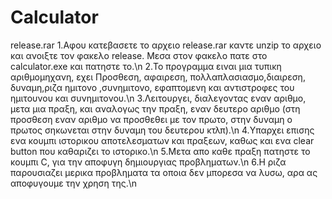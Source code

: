 # Calculator

release.rar
1.Αφου κατεβασετε το αρχειο release.rar καντε unzip το αρχειο και ανοιξτε τον φακελο release. Μεσα στον φακελο πατε στο calculator.exe και πατηστε το.\n
2.Το προγραμμα ειναι μια τυπικη αριθμομηχανη, εχει Προσθεση, αφαιρεση, πολλαπλασιασμο,διαιρεση, δυναμη,ριζα ημιτονο ,συνημιτονο, εφαπτομενη και αντιστροφες του ημιτουνου και συνημιτονου.\n
3.Λειτουργει, διαλεγοντας εναν αριθμο, μετα μια πραξη, και αναλογως την πραξη, εναν δευτερο αριθμο (στη προσθεση εναν αριθμο να προσθεθει με τον πρωτο, στην δυναμη ο πρωτος σηκωνεται στην δυναμη του δευτερου κτλπ).\n
4.Υπαρχει επισης ενα κουμπι ιστορικου αποτελεσματων και πραξεων, καθως και ενα clear button που καθαριζει το ιστορικο.\n
5.Μετα απο καθε πραξη πατηστε το κουμπι C, για την αποφυγη δημιουργιας προβληματων.\n
6.Η ριζα παρουσιαζει μερικα προβληματα τα οποια δεν μπορεσα να λυσω, αρα ας αποφυγουμε την χρηση της.\n
